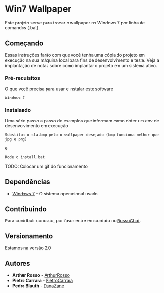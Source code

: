 # Win7 Wallpaper  

Este projeto serve para trocar o wallpaper no Windows 7 por linha de comandos (.bat).   

## Começando  

Essas instruções farão com que você tenha uma cópia do projeto em execução na sua máquina local para fins de desenvolvimento e teste. Veja a implantação de notas sobre como implantar o projeto em um sistema ativo.  

### Pré-requisitos  

O que você precisa para usar e instalar este software  

```
Windows 7  
```

### Instalando  

Uma série passo a passo de exemplos que informam como obter um env de desenvolvimento em execução  


```
Substitua o sla.bmp pelo o wallpaper desejado (bmp funciona melhor que jpg e png)   
```

e  

```
Rode o install.bat  
```

TODO: Colocar um gif do funcionamento

## Dependências

* [Windows 7](https://pt.wikipedia.org/wiki/Windows_7) - O sistema operacional usado

## Contribuindo

Para contribuir conosco, por favor entre em contato no [RossoChat](https://rossochat.herokuapp.com).

## Versionamento

Estamos na versão 2.0

## Autores

* **Arthur Rosso** - [ArthurRosso](https://github.com/ArthurRosso)
* **Pietro Carrara** - [PietroCarrara](https://github.com/PietroCarrara)
* **Pedro Blauth** - [DanaZane](https://github.com/DanaZane) 
